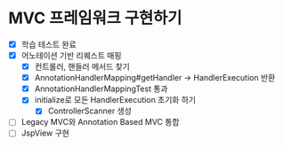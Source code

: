 # MVC 프레임워크 구현하기

- [x] 학습 테스트 완료
- [x] 어노테이션 기반 리퀘스트 매핑
    - [x] 컨트롤러, 핸들러 메서드 찾기
    - [x] AnnotationHandlerMapping#getHandler -> HandlerExecution 반환
    - [x] AnnotationHandlerMappingTest 통과
    - [x] initialize로 모든 HandlerExecution 초기화 하기
        - [x] ControllerScanner 생성
- [ ] Legacy MVC와 Annotation Based MVC 통합
- [ ] JspView 구현